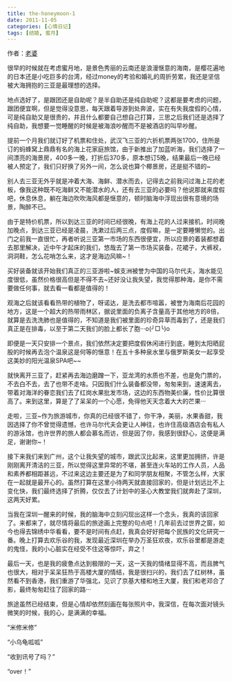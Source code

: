 ```yaml
---
title: the-honeymoon-1
date: 2011-11-05
categories: [心情日记]
tags: [结婚, 蜜月]
---
```


作者：[老婆](http://han.fwhyy.com/)

很早的时候就在考虑蜜月地，是景色秀丽的云南还是浪漫惬意的海南，是樱花遍地的日本还是小吃巨多的台湾，经过money的考验和婚礼的周折劳累，我还是坚信被大海拥抱的三亚是最理想的选择。

地点选好了，是跟团还是自助呢？是半自助还是纯自助呢？这都是要考虑的问题，跟团便宜啊，但是觉得没意思，每天跟着导游到处奔波，实在有失我度假的心情，可是纯自助又是很贵的，并且什么都要自己想自己打算，三思之后我们还是选择了纯自助，我想要一觉睡醒的时候是被海浪吵醒而不是被酒店的叫早吵醒。

提前一个月我们就订好了机票和住处，武汉飞三亚的六折机票两张1700，住所是订的蚂蜂窝上鼎鼎有名的海上花家庭旅馆，由于新推出了加蓝听海，我们选择了一间漂亮的海景房，400多一晚，打折后370多，原本想订5晚，结果最后一晚已经被人预定了，我们只好换了另外一间，怎么说也算个椰景房，还是挺不错的~

别人去三亚无外乎就是冲着大海、海鲜、潜水而去，记得去之前我问过海上花的老板，像我这种既不吃海鲜又不能潜水的人，还有去三亚的必要吗？他说那就来度假吧，休息休息，躺在海边吹吹海风都是惬意的，顿时脑海中浮现出很有意境的场景，陶醉不已。

由于是特价机票，所以到达三亚的时间已经很晚，有海上花的人过来接机，时间晚加晚点，到达三亚已经是凌晨，洗漱过后两三点，度假嘛，是一定要睡懒觉的。出门之前我一直很忙，再者听说三亚第一市场的东西很便宜，所以应景的着装都想着去那里解决，近中午才起床的我们，悠哉去了第一市场买装备，花裙子，大裤衩，洞洞鞋，怎么花哨怎么来，这才是海边风嘛~！

买好装备就该开始我们真正的三亚游啦~蜈支洲被誉为中国的马尔代夫，海水能见度很低，虽然价格很高但是不得不去~还好没让我失望，我觉得那种海，是你不需要做任何事，就去看一看都是值得的！

观海之后就该看看热带的植物了，呀诺达，是洗去都市喧嚣，被誉为海南后花园的地方，这是一个超大的热带雨林区，据说里面的负离子含量高于其他地方的8倍，就算是去洗洗肺也是值得的，不知道是我们被里面的珍奇异草而毒到了，还是我们真正是在排毒，以至于第二天我们的脸上都长了胞···o(╯□╰)o

即便是一天只安排一个景点，我们依然决定要把度假休闲进行到底，睡到太阳晒屁股的时候再去泡个温泉这是何等的惬意！在五十多种泉水里与俄罗斯美女一起享受这美妙的阳光温泉SPA吧~~

就快离开三亚了，赶紧再去海边磨蹭一下，亚龙湾的水质也不差，也是免门票的，不去白不去，去了也带不走啥。只因我们什么装备都没带，匆匆来到，速速离去，带着对海洋的眷恋我们去了红岗水果批发市场，这边的东西物美价廉，性价比算很高了。来到这里，算是了了呆呆的一个心愿，免得他天天念着大大的芒果···

走啦，三亚~作为旅游城市，你真的已经很不错了，你干净，美丽，水果香甜，我因选择了你不曾觉得遗憾，也许马尔代夫会更让人神往，也许住高级酒店会有私人的游泳馆，也许世界的旅人都会慕名而访，但是因了你，我感到很舒心，这便是满足，谢谢你~！

接下来我们来到广州，这个让我失望的城市，跟武汉比起来，这里更加拥挤，许是刚刚离开清洁的三亚，所以觉得这里异常的不堪，甚至连火车站的工作人员，人品和素养都相距甚远，不过来这边主要还是为了和同学朋友相聚，不管怎么样，大家在一起就是最开心的。虽然打算在这里小待两天就直接回家的，但是计划远比不上变化快，我们最终选择了折腾，仅仅去了计划中的圣心大教堂我们就奔赴了深圳，这两天好累。

当我在深圳一醒来的时候，我的脑海中立刻闪现出这样一个念头，我真的该回家了。来都来了，就尽情将最后的旅途画上完整的句点吧！几年前去过世界之窗，如今也得去锦绣中华看看，要不是时间有点赶，我真会好好把每个民族的文化研究一番。晚上打算去欢乐谷的我，发现最近深圳在举办万圣狂欢夜，欢乐谷里都是游走的鬼怪，我的小心脏实在经受不住这等惊吓，弃之！

最后一天，也是我的疲惫点达到极限的一天，这一天我的情绪显得不高，而且脾气也很大，相对于呆呆狂热于高楼大厦的情结，我是很扫兴的，我们去了红树林，虽然看不到香港，我们重游了华强北，见识了京基大楼和地王大厦，我们和老邓合了影，最终匆匆赶往了回家的路···

旅途虽然已经结束，但是心情却依然刻画在每张照片中，我深信，在每次面对镜头微笑的时候，我的心，是满满的幸福。

“米修米修”

“小乌龟呱呱”

“收到讯号了吗？”

“over！”

